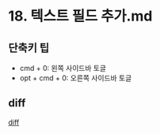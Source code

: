 # 18. 텍스트 필드 추가.md

## 단축키 팁

- cmd + 0: 왼쪽 사이드바 토글
- opt + cmd + 0: 오른쪽 사이드바 토글

## diff

[diff](https://github.com/0tak2/ios-study/commit/10655b425c2d8dbb0fcc9e0d277936e80ee0a305)
